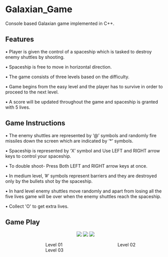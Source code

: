 # Galaxian_Game

Console based Galaxian game implemented in C++.

## **Features**

• Player is given the control of a spaceship which is tasked to destroy enemy shuttles by shooting.

• Spaceship is free to move in horizontal direction.

• The game consists of three levels based on the difficulty.

• Game begins from the easy level and the player has to survive in order to proceed to the next level.

• A score will be updated throughout the game and spaceship is granted with 5 lives.

## **Game Instructions**

• The enemy shuttles are represented by ‘@’ symbols and randomly fire missiles down the screen which are indicated by ‘*’ symbols.

• Spaceship is represented by ‘X’ symbol and Use LEFT and RIGHT arrow keys to control your spaceship.

• To double shoot- Press Both LEFT and RIGHT arrow keys at once.

• In medium level, ’#’ symbols represent barriers and they are destroyed only by the bullets shot by the spaceship.

• In hard level enemy shuttles move randomly and apart from losing all the five lives game will be over when the enemy shuttles reach the spaceship.

• Collect 'O' to get extra lives.

## **Game Play**
<p align="center">
  <img  src="https://user-images.githubusercontent.com/65526190/109388141-469a3d00-792b-11eb-8f36-d5081c4d0299.gif">
    <img  src="https://user-images.githubusercontent.com/65526190/109388145-4b5ef100-792b-11eb-940a-c79844c5cb7c.gif">
      <img  src="https://user-images.githubusercontent.com/65526190/109388146-4e59e180-792b-11eb-8f11-4802c97e0c26.gif">

</p>

&nbsp;   &nbsp;   &nbsp;   &nbsp;  &nbsp;   &nbsp;  &nbsp;   &nbsp;   &nbsp;   &nbsp;   &nbsp;  &nbsp;   &nbsp;   &nbsp;   &nbsp;   &nbsp;  Level 01&nbsp;   &nbsp;   &nbsp;   &nbsp;   &nbsp;  &nbsp;   &nbsp;   &nbsp;   &nbsp;   &nbsp;   &nbsp;   &nbsp;   &nbsp;   &nbsp;   &nbsp;  &nbsp;   &nbsp;   &nbsp;   &nbsp;   &nbsp;  &nbsp;   &nbsp;     Level 02&nbsp;   &nbsp;   &nbsp;   &nbsp;   &nbsp;   &nbsp;   &nbsp;   &nbsp;   &nbsp;   &nbsp;  &nbsp;   &nbsp;   &nbsp;   &nbsp;   &nbsp;  &nbsp;   &nbsp;   &nbsp;   &nbsp;   &nbsp;  &nbsp;   &nbsp;   &nbsp;   &nbsp;   &nbsp;  &nbsp;   &nbsp;   &nbsp;    Level 03
